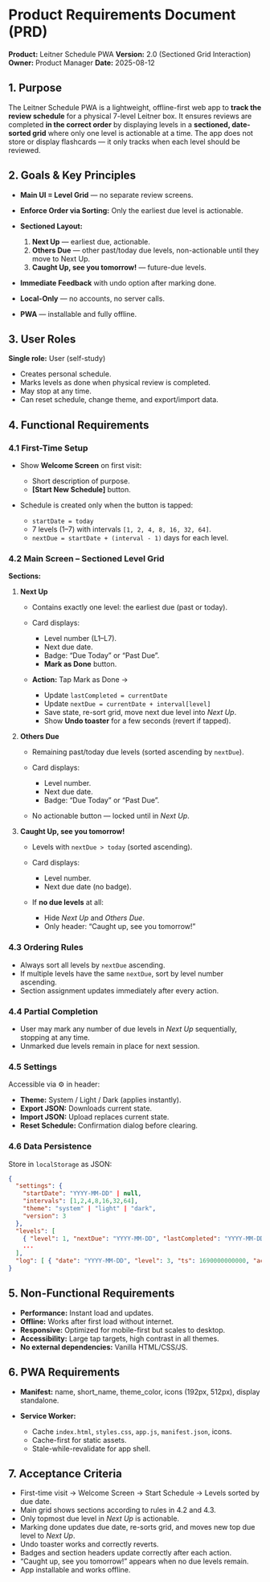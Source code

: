 # Product Requirements Document (PRD)

**Product:** Leitner Schedule PWA
**Version:** 2.0 (Sectioned Grid Interaction)
**Owner:** Product Manager
**Date:** 2025-08-12

## 1. Purpose

The Leitner Schedule PWA is a lightweight, offline-first web app to **track the review schedule** for a physical 7-level Leitner box.
It ensures reviews are completed **in the correct order** by displaying levels in a **sectioned, date-sorted grid** where only one level is actionable at a time.
The app does not store or display flashcards — it only tracks when each level should be reviewed.

## 2. Goals & Key Principles

* **Main UI = Level Grid** — no separate review screens.
* **Enforce Order via Sorting:** Only the earliest due level is actionable.
* **Sectioned Layout:**

  1. **Next Up** — earliest due, actionable.
  2. **Others Due** — other past/today due levels, non-actionable until they move to Next Up.
  3. **Caught Up, see you tomorrow!** — future-due levels.
* **Immediate Feedback** with undo option after marking done.
* **Local-Only** — no accounts, no server calls.
* **PWA** — installable and fully offline.

## 3. User Roles

**Single role:** User (self-study)

* Creates personal schedule.
* Marks levels as done when physical review is completed.
* May stop at any time.
* Can reset schedule, change theme, and export/import data.

## 4. Functional Requirements

### 4.1 First-Time Setup

* Show **Welcome Screen** on first visit:

  * Short description of purpose.
  * **[Start New Schedule]** button.
* Schedule is created only when the button is tapped:

  * `startDate = today`
  * 7 levels (1–7) with intervals `[1, 2, 4, 8, 16, 32, 64]`.
  * `nextDue = startDate + (interval - 1)` days for each level.

### 4.2 Main Screen – Sectioned Level Grid

**Sections:**

1. **Next Up**

   * Contains exactly one level: the earliest due (past or today).
   * Card displays:

     * Level number (L1–L7).
     * Next due date.
     * Badge: “Due Today” or “Past Due”.
     * **Mark as Done** button.
   * **Action:** Tap Mark as Done →

     * Update `lastCompleted = currentDate`
     * Update `nextDue = currentDate + interval[level]`
     * Save state, re-sort grid, move next due level into *Next Up*.
     * Show **Undo toaster** for a few seconds (revert if tapped).

2. **Others Due**

   * Remaining past/today due levels (sorted ascending by `nextDue`).
   * Card displays:

     * Level number.
     * Next due date.
     * Badge: “Due Today” or “Past Due”.
   * No actionable button — locked until in *Next Up*.

3. **Caught Up, see you tomorrow!**

   * Levels with `nextDue > today` (sorted ascending).
   * Card displays:

     * Level number.
     * Next due date (no badge).
   * If **no due levels** at all:

     * Hide *Next Up* and *Others Due*.
     * Only header: “Caught up, see you tomorrow!”

### 4.3 Ordering Rules

* Always sort all levels by `nextDue` ascending.
* If multiple levels have the same `nextDue`, sort by level number ascending.
* Section assignment updates immediately after every action.

### 4.4 Partial Completion

* User may mark any number of due levels in *Next Up* sequentially, stopping at any time.
* Unmarked due levels remain in place for next session.

### 4.5 Settings

Accessible via ⚙️ in header:

* **Theme:** System / Light / Dark (applies instantly).
* **Export JSON:** Downloads current state.
* **Import JSON:** Upload replaces current state.
* **Reset Schedule:** Confirmation dialog before clearing.

### 4.6 Data Persistence

Store in `localStorage` as JSON:

```json
{
  "settings": {
    "startDate": "YYYY-MM-DD" | null,
    "intervals": [1,2,4,8,16,32,64],
    "theme": "system" | "light" | "dark",
    "version": 3
  },
  "levels": [
    { "level": 1, "nextDue": "YYYY-MM-DD", "lastCompleted": "YYYY-MM-DD" | null },
    ...
  ],
  "log": [ { "date": "YYYY-MM-DD", "level": 3, "ts": 1690000000000, "action": "done" } ]
}
```

## 5. Non-Functional Requirements

* **Performance:** Instant load and updates.
* **Offline:** Works after first load without internet.
* **Responsive:** Optimized for mobile-first but scales to desktop.
* **Accessibility:** Large tap targets, high contrast in all themes.
* **No external dependencies:** Vanilla HTML/CSS/JS.

## 6. PWA Requirements

* **Manifest:** name, short\_name, theme\_color, icons (192px, 512px), display standalone.
* **Service Worker:**

  * Cache `index.html`, `styles.css`, `app.js`, `manifest.json`, icons.
  * Cache-first for static assets.
  * Stale-while-revalidate for app shell.

## 7. Acceptance Criteria

* First-time visit → Welcome Screen → Start Schedule → Levels sorted by due date.
* Main grid shows sections according to rules in 4.2 and 4.3.
* Only topmost due level in *Next Up* is actionable.
* Marking done updates due date, re-sorts grid, and moves new top due level to *Next Up*.
* Undo toaster works and correctly reverts.
* Badges and section headers update correctly after each action.
* “Caught up, see you tomorrow!” appears when no due levels remain.
* App installable and works offline.
